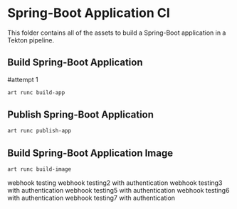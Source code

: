 # Spring-Boot Application CI

This folder contains all of the assets to build a Spring-Boot application in a Tekton pipeline.

## Build Spring-Boot Application
#attempt 1
```bash
art runc build-app
```
## Publish Spring-Boot Application

```bash
art runc publish-app
```

## Build Spring-Boot Application Image

```bash
art runc build-image
```
webhook testing
webhook testing2 with authentication
webhook testing3 with authentication
webhook testing5 with authentication
webhook testing6 with authentication
webhook testing7 with authentication

